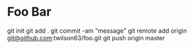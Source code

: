 # Foo Bar

git init
git add .
git commit -am "message"
git remote add origin git@github.com:twilson63/foo.git
git push origin master
